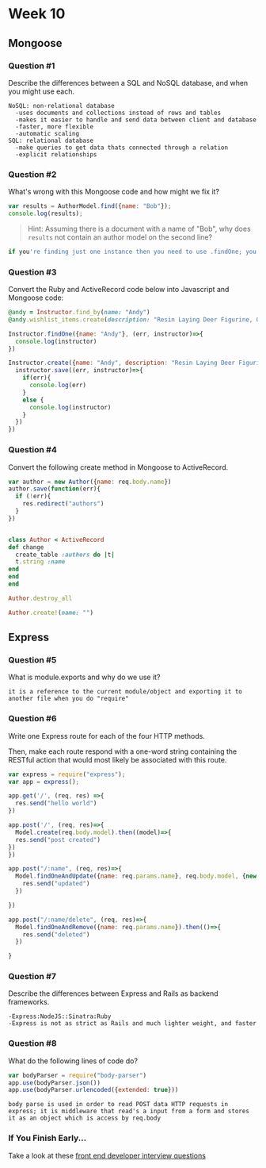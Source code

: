 # Week 10

## Mongoose

### Question #1

Describe the differences between a SQL and NoSQL database, and when you might use each.

```text
NoSQL: non-relational database
  -uses documents and collections instead of rows and tables
  -makes it easier to handle and send data between client and database
  -faster, more flexible
  -automatic scaling
SQL: relational database
  -make queries to get data thats connected through a relation
  -explicit relationships
```

### Question #2

What's wrong with this Mongoose code and how might we fix it?

```js
var results = AuthorModel.find({name: "Bob"});
console.log(results);
```

> Hint: Assuming there is a document with a name of "Bob", why does `results` not contain an author model on the second line?

```js
if you're finding just one instance then you need to use .findOne; you would console.log(author) instead of results
```

### Question #3

Convert the Ruby and ActiveRecord code below into Javascript and Mongoose code:

```rb
@andy = Instructor.find_by(name: "Andy")
@andy.wishlist_items.create(description: "Resin Laying Deer Figurine, Gold")
```

```js
Instructor.findOne({name: "Andy"}, (err, instructor)=>{
  console.log(instructor)
})

Instructor.create({name: "Andy", description: "Resin Laying Deer Figurine, Gold"}, (err, instructor)=>{
  instructor.save((err, instructor)=>{
    if(err){
      console.log(err)
    }
    else {
      console.log(instructor)
    }
  })
})

```

### Question #4

Convert the following create method in Mongoose to ActiveRecord.

```js
var author = new Author({name: req.body.name})
author.save(function(err){
  if (!err){
    res.redirect("authors")
  }
})
```

```rb

class Author < ActiveRecord
def change
  create_table :authors do |t|
  t.string :name
end
end
end

Author.destroy_all

Author.create!(name: "")
```

## Express

### Question #5

What is module.exports and why do we use it?

```text
it is a reference to the current module/object and exporting it to another file when you do "require"
```

### Question #6

Write one Express route for each of the four HTTP methods.

Then, make each route respond with a one-word string containing the RESTful action that would most likely be associated with this route.

```js
var express = require("express");
var app = express();

app.get('/', (req, res) =>{
  res.send("hello world")
})

app.post('/', (req, res)=>{
  Model.create(req.body.model).then((model)=>{  
  res.send("post created")
})
})

app.post("/:name", (req, res)=>{
  Model.findOneAndUpdate({name: req.params.name}, req.body.model, {new:true}).then((model)=>{
    res.send("updated")
  })

})

app.post("/:name/delete", (req, res)=>{
  Model.findOneAndRemove({name: req.params.name}).then(()=>{
    res.send("deleted")
  })

}

```

### Question #7

Describe the differences between Express and Rails as backend frameworks.

```text
-Express:NodeJS::Sinatra:Ruby
-Express is not as strict as Rails and much lighter weight, and faster
```

### Question #8

What do the following lines of code do?

```js
var bodyParser = require("body-parser")
app.use(bodyParser.json())
app.use(bodyParser.urlencoded({extended: true}))
```

```text
body parse is used in order to read POST data HTTP requests in express; it is middleware that read's a input from a form and stores it as an object which is access by req.body
```

### If You Finish Early...

Take a look at these [front end developer interview questions](https://github.com/h5bp/Front-end-Developer-Interview-Questions/blob/master/README.md)
